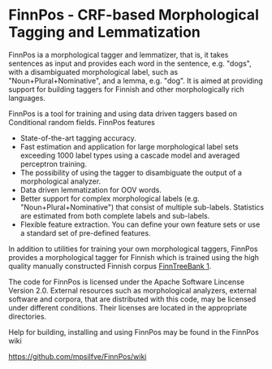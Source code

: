 # FinnPos - CRF-based Morphological Tagging and Lemmatization

FinnPos ia a morphological tagger and lemmatizer, that is, it takes
sentences as input and provides each word in the sentence,
e.g. "dogs", with a disambiguated morphological label, such as
"Noun+Plural+Nominative", and a lemma, e.g. "dog". It is aimed at
providing support for building taggers for Finnish and other
morphologically rich languages.

FinnPos is a tool for training and using data driven taggers based on
Conditional random fields. FinnPos features

* State-of-the-art tagging accuracy.
* Fast estimation and application for large morphological label sets
  exceeding 1000 label types using a cascade model and averaged
  perceptron training.
* The possibility of using the tagger to disambiguate the output of a
  morphological analyzer.
* Data driven lemmatization for OOV words.
* Better support for complex morphological labels
  (e.g. "Noun+Plural+Nominative") that consist of multiple
  sub-labels. Statistics are estimated from both complete labels and
  sub-labels.
* Flexible feature extraction. You can define your own feature sets or
  use a standard set of pre-defined features.

In addition to utilities for training your own morphological taggers,
FinnPos provides a morphological tagger for Finnish which is trained
using the high quality manually constructed Finnish corpus
[FinnTreeBank
1](http://www.ling.helsinki.fi/kieliteknologia/tutkimus/treebank/).

The code for FinnPos is licensed under the Apache Software Lincense
Version 2.0. External resources such as morphological analyzers,
external software and corpora, that are distributed with this code,
may be licensed under different conditions. Their licenses are located
in the appropriate directories.

Help for building, installing and using FinnPos may be found in the
FinnPos wiki

  https://github.com/mpsilfve/FinnPos/wiki